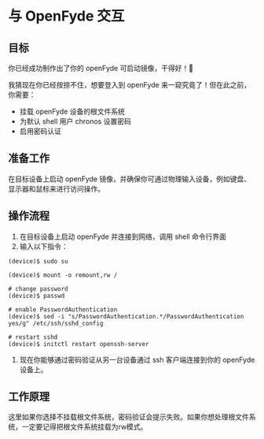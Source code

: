 # 与 OpenFyde 交互

## 目标

你已经成功制作出了你的 openFyde 可启动镜像，干得好！🎊

我猜现在你已经按捺不住，想要登入到 openFyde 来一窥究竟了！但在此之前，你需要：

- 挂载 openFyde 设备的根文件系统
- 为默认 shell 用户 chronos 设置密码
- 启用密码认证

## 准备工作

在目标设备上启动 openFyde 镜像，并确保你可通过物理输入设备，例如键盘、显示器和鼠标来进行访问操作。

## 操作流程

1. 在目标设备上启动 openFyde 并连接到网络，调用 shell 命令行界面
2. 输入以下指令：

```
(device)$ sudo su

(device)$ mount -o remount,rw /

# change password
(device)$ passwd

# enable PasswordAuthentication
(device)$ sed -i "s/PasswordAuthentication.*/PasswordAuthentication yes/g" /etc/ssh/sshd_config

# restart sshd
(device)$ initctl restart openssh-server
```

1. 现在你能够通过密码验证从另一台设备通过 ssh 客户端连接到你的 openFyde 设备上。

## 工作原理

这里如果你选择不挂载根文件系统，密码验证会提示失败。如果你想处理根文件系统，一定要记得把根文件系统挂载为rw模式。
